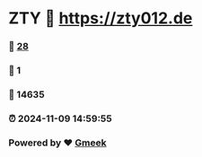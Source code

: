 # ZTY :link: https://zty012.de 
### :page_facing_up: [28](https://zty012.de/tag.html) 
### :speech_balloon: 1 
### :hibiscus: 14635 
### :alarm_clock: 2024-11-09 14:59:55 
### Powered by :heart: [Gmeek](https://github.com/Meekdai/Gmeek)
